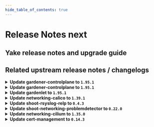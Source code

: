 ```yaml
---
hide_table_of_contents: true
---
```


# Release Notes next

## Yake release notes and upgrade guide

## Related upstream release notes / changelogs


<details>
<summary><b>Update gardener-controlplane to <code>1.95.1</code></b></summary>

# [gardener/gardener]

## 🏃 Others

- `[OPERATOR]` gardenlet: An issue causing the blackbox-exporter Deployment to be created and to be unhealthy in the Shoot control plane for Shoots with `.spec.purpose=testing` is now fixed. by @ialidzhikov [#9798]

## Docker Images
- admission-controller: `europe-docker.pkg.dev/gardener-project/releases/gardener/admission-controller:v1.95.1`
- apiserver: `europe-docker.pkg.dev/gardener-project/releases/gardener/apiserver:v1.95.1`
- controller-manager: `europe-docker.pkg.dev/gardener-project/releases/gardener/controller-manager:v1.95.1`
- gardenlet: `europe-docker.pkg.dev/gardener-project/releases/gardener/gardenlet:v1.95.1`
- node-agent: `europe-docker.pkg.dev/gardener-project/releases/gardener/node-agent:v1.95.1`
- operator: `europe-docker.pkg.dev/gardener-project/releases/gardener/operator:v1.95.1`
- resource-manager: `europe-docker.pkg.dev/gardener-project/releases/gardener/resource-manager:v1.95.1`
- scheduler: `europe-docker.pkg.dev/gardener-project/releases/gardener/scheduler:v1.95.1`


</details>

<details>
<summary><b>Update gardener-controlplane to <code>1.95.1</code></b></summary>

# [gardener/gardener]

## 🏃 Others

- `[OPERATOR]` gardenlet: An issue causing the blackbox-exporter Deployment to be created and to be unhealthy in the Shoot control plane for Shoots with `.spec.purpose=testing` is now fixed. by @ialidzhikov [#9798]

## Docker Images
- admission-controller: `europe-docker.pkg.dev/gardener-project/releases/gardener/admission-controller:v1.95.1`
- apiserver: `europe-docker.pkg.dev/gardener-project/releases/gardener/apiserver:v1.95.1`
- controller-manager: `europe-docker.pkg.dev/gardener-project/releases/gardener/controller-manager:v1.95.1`
- gardenlet: `europe-docker.pkg.dev/gardener-project/releases/gardener/gardenlet:v1.95.1`
- node-agent: `europe-docker.pkg.dev/gardener-project/releases/gardener/node-agent:v1.95.1`
- operator: `europe-docker.pkg.dev/gardener-project/releases/gardener/operator:v1.95.1`
- resource-manager: `europe-docker.pkg.dev/gardener-project/releases/gardener/resource-manager:v1.95.1`
- scheduler: `europe-docker.pkg.dev/gardener-project/releases/gardener/scheduler:v1.95.1`


</details>

<details>
<summary><b>Update gardenlet to <code>1.95.1</code></b></summary>

# [gardener/gardener]

## 🏃 Others

- `[OPERATOR]` gardenlet: An issue causing the blackbox-exporter Deployment to be created and to be unhealthy in the Shoot control plane for Shoots with `.spec.purpose=testing` is now fixed. by @ialidzhikov [#9798]

## Docker Images
- admission-controller: `europe-docker.pkg.dev/gardener-project/releases/gardener/admission-controller:v1.95.1`
- apiserver: `europe-docker.pkg.dev/gardener-project/releases/gardener/apiserver:v1.95.1`
- controller-manager: `europe-docker.pkg.dev/gardener-project/releases/gardener/controller-manager:v1.95.1`
- gardenlet: `europe-docker.pkg.dev/gardener-project/releases/gardener/gardenlet:v1.95.1`
- node-agent: `europe-docker.pkg.dev/gardener-project/releases/gardener/node-agent:v1.95.1`
- operator: `europe-docker.pkg.dev/gardener-project/releases/gardener/operator:v1.95.1`
- resource-manager: `europe-docker.pkg.dev/gardener-project/releases/gardener/resource-manager:v1.95.1`
- scheduler: `europe-docker.pkg.dev/gardener-project/releases/gardener/scheduler:v1.95.1`


</details>

<details>
<summary><b>Update networking-calico to <code>1.39.1</code></b></summary>

# [gardener/gardener-extension-networking-calico]

- `[OPERATOR]` Downgraded calico-cni container to v3.27.0 to prevent cni copy failures.

## Docker Images
- gardener-extension-admission-calico: `europe-docker.pkg.dev/gardener-project/releases/gardener/extensions/admission-calico:v1.39.1`
- gardener-extension-networking-calico: `europe-docker.pkg.dev/gardener-project/releases/gardener/extensions/networking-calico:v1.39.1`


</details>

<details>
<summary><b>Update shoot-rsyslog-relp to <code>0.4.3</code></b></summary>

# [gardener/gardener-extension-shoot-rsyslog-relp]

## 🏃 Others

- `[OPERATOR]` If the certificates used for the `rsyslog-relp` tls connection are changed, the `rsyslog` service on the nodes is restarted so that it can properly load the new certificates. by @plkokanov [#107]

## Docker Images
- gardener-extension-shoot-rsyslog-relp-admission: `europe-docker.pkg.dev/gardener-project/releases/gardener/extensions/shoot-rsyslog-relp-admission:v0.4.3`
- gardener-extension-shoot-rsyslog-relp: `europe-docker.pkg.dev/gardener-project/releases/gardener/extensions/shoot-rsyslog-relp:v0.4.3`


</details>

<details>
<summary><b>Update shoot-networking-problemdetector to <code>0.22.0</code></b></summary>

# [gardener/network-problem-detector]

## 🏃 Others

- `[OPERATOR]` Allow nodes without hostname by @MartinWeindel [gardener/network-problem-detector#66]
- `[OPERATOR]` Bumps golang from 1.22.2 to 1.22.3. by @dependabot[bot] [gardener/network-problem-detector#65]
# [gardener/gardener-extension-shoot-networking-problemdetector]

## 🏃 Others

- `[OPERATOR]` This extension is now using the new way of providing monitoring configuration (ref [GEP-19](https://github.com/gardener/gardener/blob/master/docs/proposals/19-migrating-observability-stack-to-operators.md)) in case a shoot cluster's Prometheus has been migrated to management via `prometheus-operator`. by @rfranzke [#142]
- `[OPERATOR]` Bumps github.com/gardener/gardener from 1.94.0 to 1.95.0. by @dependabot[bot] [#144]

## Docker Images
- gardener-extension-shoot-networking-problemdetector: `europe-docker.pkg.dev/gardener-project/releases/gardener/extensions/shoot-networking-problemdetector:v0.22.0`


</details>

<details>
<summary><b>Update networking-cilium to <code>1.35.0</code></b></summary>

# [gardener/gardener-extension-networking-cilium]

## 🏃 Others

- `[OPERATOR]` Cilium uses the `label-prefix-file` with the excluded identities from: https://docs.cilium.io/en/stable/operations/performance/scalability/identity-relevant-labels/#identity-relevant-labels except the statefulset. by @DockToFuture [#326]
- `[OPERATOR]` Set policy-cidr-match-mode to match node CIDRs in networkpolicies. by @axel7born [#321]

## Docker Images
- gardener-extension-admission-cilium: `europe-docker.pkg.dev/gardener-project/releases/gardener/extensions/admission-cilium:v1.35.0`
- gardener-extension-networking-cilium: `europe-docker.pkg.dev/gardener-project/releases/gardener/extensions/networking-cilium:v1.35.0`


</details>

<details>
<summary><b>Update cert-management to <code>0.14.3</code></b></summary>

# [gardener/cert-management]

## 🏃 Others

- `[USER]` Support Istio apiVersion `networking.istio.io/v1` by @MartinWeindel [#179]
- `[OPERATOR]` Bumps golang from 1.22.2 to 1.22.3. by @dependabot[bot] [#178]

## Docker Images
- cert-management: `europe-docker.pkg.dev/gardener-project/releases/cert-controller-manager:v0.14.3`


</details>
